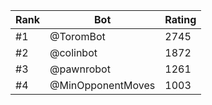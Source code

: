 Rank|Bot|Rating
---|---|---
#1|@ToromBot|2745
#2|@colinbot|1872
#3|@pawnrobot|1261
#4|@MinOpponentMoves|1003
